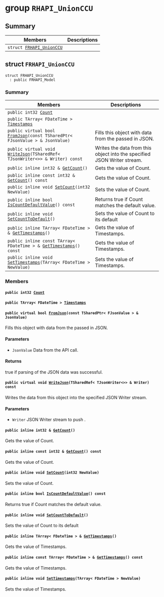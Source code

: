 # group `RHAPI_UnionCCU` <a id="group__RHAPI__UnionCCU"></a>

## Summary

 Members                        | Descriptions                                
--------------------------------|---------------------------------------------
`struct `[`FRHAPI_UnionCCU`](#structFRHAPI__UnionCCU) | 

## struct `FRHAPI_UnionCCU` <a id="structFRHAPI__UnionCCU"></a>

```
struct FRHAPI_UnionCCU
  : public FRHAPI_Model
```

### Summary

 Members                        | Descriptions                                
--------------------------------|---------------------------------------------
`public int32 `[`Count`](#structFRHAPI__UnionCCU_1a69841a2e7517f0c6b3eb9fc740b06c1e) | 
`public TArray< FDateTime > `[`Timestamps`](#structFRHAPI__UnionCCU_1abae451775e33a1d06d69f056efe9e7bf) | 
`public virtual bool `[`FromJson`](#structFRHAPI__UnionCCU_1a9ae8a0ebe6985bd85599a47cc462c3ab)`(const TSharedPtr< FJsonValue > & JsonValue)` | Fills this object with data from the passed in JSON.
`public virtual void `[`WriteJson`](#structFRHAPI__UnionCCU_1a8fc5bcc9e138cd70bebb14bc72699888)`(TSharedRef< TJsonWriter<>> & Writer) const` | Writes the data from this object into the specified JSON Writer stream.
`public inline int32 & `[`GetCount`](#structFRHAPI__UnionCCU_1a01121ee141faf15d1cfbc49c6034a752)`()` | Gets the value of Count.
`public inline const int32 & `[`GetCount`](#structFRHAPI__UnionCCU_1ae361741146ee7e81d213ff3aa3b8521d)`() const` | Gets the value of Count.
`public inline void `[`SetCount`](#structFRHAPI__UnionCCU_1a43cce3b35d4553f6a8d2a610774d0bc3)`(int32 NewValue)` | Sets the value of Count.
`public inline bool `[`IsCountDefaultValue`](#structFRHAPI__UnionCCU_1adc972d59d8619c1c75819e44608ff9f4)`() const` | Returns true if Count matches the default value.
`public inline void `[`SetCountToDefault`](#structFRHAPI__UnionCCU_1abc467e76ff259fec10aedbe23a0609ac)`()` | Sets the value of Count to its default
`public inline TArray< FDateTime > & `[`GetTimestamps`](#structFRHAPI__UnionCCU_1ae3adb11b69a930ad9398ebea4ffe6834)`()` | Gets the value of Timestamps.
`public inline const TArray< FDateTime > & `[`GetTimestamps`](#structFRHAPI__UnionCCU_1a47117df1eca9fadd348ef751ee922e4e)`() const` | Gets the value of Timestamps.
`public inline void `[`SetTimestamps`](#structFRHAPI__UnionCCU_1ab545006632a4a8c3dcb7705d2aca1235)`(TArray< FDateTime > NewValue)` | Sets the value of Timestamps.

### Members

#### `public int32 `[`Count`](#structFRHAPI__UnionCCU_1a69841a2e7517f0c6b3eb9fc740b06c1e) <a id="structFRHAPI__UnionCCU_1a69841a2e7517f0c6b3eb9fc740b06c1e"></a>

#### `public TArray< FDateTime > `[`Timestamps`](#structFRHAPI__UnionCCU_1abae451775e33a1d06d69f056efe9e7bf) <a id="structFRHAPI__UnionCCU_1abae451775e33a1d06d69f056efe9e7bf"></a>

#### `public virtual bool `[`FromJson`](#structFRHAPI__UnionCCU_1a9ae8a0ebe6985bd85599a47cc462c3ab)`(const TSharedPtr< FJsonValue > & JsonValue)` <a id="structFRHAPI__UnionCCU_1a9ae8a0ebe6985bd85599a47cc462c3ab"></a>

Fills this object with data from the passed in JSON.

#### Parameters
* `JsonValue` Data from the API call.

#### Returns
true if parsing of the JSON data was successful.

#### `public virtual void `[`WriteJson`](#structFRHAPI__UnionCCU_1a8fc5bcc9e138cd70bebb14bc72699888)`(TSharedRef< TJsonWriter<>> & Writer) const` <a id="structFRHAPI__UnionCCU_1a8fc5bcc9e138cd70bebb14bc72699888"></a>

Writes the data from this object into the specified JSON Writer stream.

#### Parameters
* `Writer` JSON Writer stream to push .

#### `public inline int32 & `[`GetCount`](#structFRHAPI__UnionCCU_1a01121ee141faf15d1cfbc49c6034a752)`()` <a id="structFRHAPI__UnionCCU_1a01121ee141faf15d1cfbc49c6034a752"></a>

Gets the value of Count.

#### `public inline const int32 & `[`GetCount`](#structFRHAPI__UnionCCU_1ae361741146ee7e81d213ff3aa3b8521d)`() const` <a id="structFRHAPI__UnionCCU_1ae361741146ee7e81d213ff3aa3b8521d"></a>

Gets the value of Count.

#### `public inline void `[`SetCount`](#structFRHAPI__UnionCCU_1a43cce3b35d4553f6a8d2a610774d0bc3)`(int32 NewValue)` <a id="structFRHAPI__UnionCCU_1a43cce3b35d4553f6a8d2a610774d0bc3"></a>

Sets the value of Count.

#### `public inline bool `[`IsCountDefaultValue`](#structFRHAPI__UnionCCU_1adc972d59d8619c1c75819e44608ff9f4)`() const` <a id="structFRHAPI__UnionCCU_1adc972d59d8619c1c75819e44608ff9f4"></a>

Returns true if Count matches the default value.

#### `public inline void `[`SetCountToDefault`](#structFRHAPI__UnionCCU_1abc467e76ff259fec10aedbe23a0609ac)`()` <a id="structFRHAPI__UnionCCU_1abc467e76ff259fec10aedbe23a0609ac"></a>

Sets the value of Count to its default

#### `public inline TArray< FDateTime > & `[`GetTimestamps`](#structFRHAPI__UnionCCU_1ae3adb11b69a930ad9398ebea4ffe6834)`()` <a id="structFRHAPI__UnionCCU_1ae3adb11b69a930ad9398ebea4ffe6834"></a>

Gets the value of Timestamps.

#### `public inline const TArray< FDateTime > & `[`GetTimestamps`](#structFRHAPI__UnionCCU_1a47117df1eca9fadd348ef751ee922e4e)`() const` <a id="structFRHAPI__UnionCCU_1a47117df1eca9fadd348ef751ee922e4e"></a>

Gets the value of Timestamps.

#### `public inline void `[`SetTimestamps`](#structFRHAPI__UnionCCU_1ab545006632a4a8c3dcb7705d2aca1235)`(TArray< FDateTime > NewValue)` <a id="structFRHAPI__UnionCCU_1ab545006632a4a8c3dcb7705d2aca1235"></a>

Sets the value of Timestamps.


